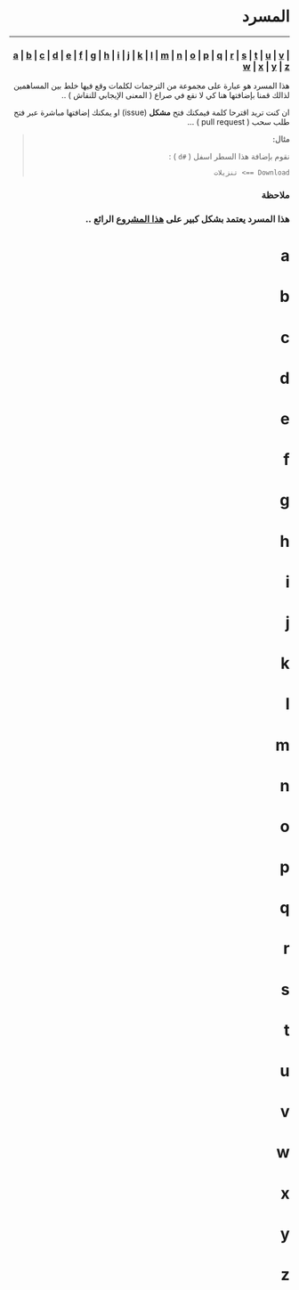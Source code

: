 <div dir="rtl" lang="ar">

# المسرد 
---

### [a](#a) | [b](#b) | [c](#c) | [d](#d) | [e](#e) | [f](#f) | [g](#g) | [h](#h) | [i](#i) | [j](#j) | [k](#k) | [l](#l) | [m](#m) | [n](#n) | [o](#o) | [p](#p) | [q](#q) | [r](#r) | [s](#s) | [t](#t) | [u](#u) | [v](#v) | [w](#w) | [x](#x) | [y](#y) | [z](#z)

هذا المسرد هو عبارة على مجموعة من الترجمات لكلمات وقع فيها خلط بين المساهمين لذالك قمنا بإضافتها هنا كي لا نقع في صراع ( المعنى الإيجابي للنقاش ) .. 

ان كنت تريد اقترحا كلمة فيمكنك فتح **مشكل** (issue) او يمكنك إضافتها مباشرة عبر فتح طلب سحب ( pull request ) ... 

>**مثال:**
>
> نقوم بإضافة هذا السطر اسفل ( `#d` ) : 
> 
>  ` Download ==> تنزيلات ` 
> 

### **ملاحظة**
### هذا المسرد يعتمد بشكل كبير على [هذا المشروع](https://github.com/softvenue/i18n) الرائع .. 

# a

<!-- - some word -->

# b

<!-- - some word -->

# c

<!-- - some word -->

# d

<!-- - some word -->

# e

<!-- - some word -->

# f

<!-- - some word -->

# g

<!-- - some word -->

# h

<!-- - some word -->

# i

<!-- - some word -->

# j

<!-- - some word -->

# k

<!-- - some word -->

# l

<!-- - some word -->

# m

<!-- - some word -->

# n

<!-- - some word -->

# o

<!-- - some word -->

# p

<!-- - some word -->

# q

<!-- - some word -->

# r

<!-- - some word -->

# s

<!-- - some word -->

# t

<!-- - some word -->

# u

<!-- - some word -->

# v

<!-- - some word -->

# w

<!-- - some word -->

# x

<!-- - some word -->

# y

<!-- - some word -->

# z

<!-- - some word -->
















</div>


 <!-- 3imed-jaberi <https://github.com/3imed-jaberi> -->
